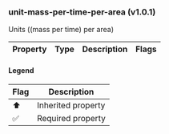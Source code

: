 ### unit-mass-per-time-per-area (v1.0.1)
Units ((mass per time) per area)

| Property | Type | Description | Flags |
|---|---|---|---|


#### Legend

| Flag | Description |
| --- | --- |
| ⬆️ | Inherited property |
| ✅ | Required property |

